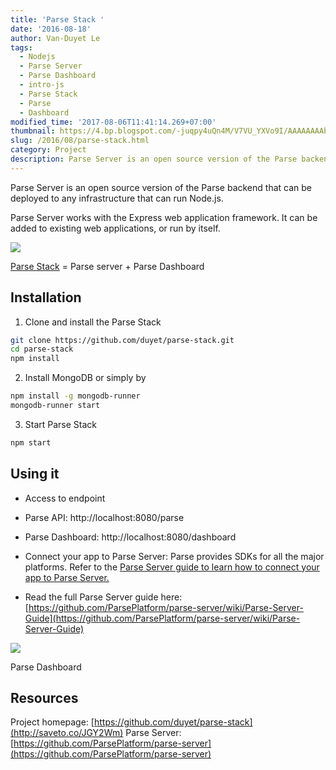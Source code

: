 ```yaml
---
title: 'Parse Stack '
date: '2016-08-18'
author: Van-Duyet Le
tags:
  - Nodejs
  - Parse Server
  - Parse Dashboard
  - intro-js
  - Parse Stack
  - Parse
  - Dashboard
modified_time: '2017-08-06T11:41:14.269+07:00'
thumbnail: https://4.bp.blogspot.com/-juqpy4uQn4M/V7VU_YXVo9I/AAAAAAAAbtU/39gqxQzjBFwFYm26fip_pKI35hPVTSrcACLcB/s1600/parse-stack-logo.png
slug: /2016/08/parse-stack.html
category: Project
description: Parse Server is an open source version of the Parse backend that can be deployed to any infrastructure that can run Node.js.
---
```


Parse Server is an open source version of the Parse backend that can be deployed to any infrastructure that can run Node.js.

Parse Server works with the Express web application framework. It can be added to existing web applications, or run by itself.

[![](https://4.bp.blogspot.com/-juqpy4uQn4M/V7VU_YXVo9I/AAAAAAAAbtU/39gqxQzjBFwFYm26fip_pKI35hPVTSrcACLcB/s1600/parse-stack-logo.png)](http://saveto.co/JGY2Wm)

[Parse Stack](http://saveto.co/JGY2Wm) = Parse server + Parse Dashboard

## Installation

1. Clone and install the Parse Stack

```bash
git clone https://github.com/duyet/parse-stack.git
cd parse-stack
npm install
```

2. Install MongoDB or simply by

```bash
npm install -g mongodb-runner
mongodb-runner start
```

3. Start Parse Stack

```bash
npm start
```

## Using it

- Access to endpoint

- Parse API: http://localhost:8080/parse
- Parse Dashboard: http://localhost:8080/dashboard

- Connect your app to Parse Server: Parse provides SDKs for all the major platforms. Refer to the [Parse Server guide to learn how to connect your app to Parse Server.](https://github.com/ParsePlatform/parse-server/wiki/Parse-Server-Guide#using-parse-sdks-with-parse-server)
- Read the full Parse Server guide here: [https://github.com/ParsePlatform/parse-server/wiki/Parse-Server-Guide](https://github.com/ParsePlatform/parse-server/wiki/Parse-Server-Guide)

[![](https://4.bp.blogspot.com/-kktJEVTPL80/V7VWTvViP6I/AAAAAAAAbtk/q0UPwaZocJA5CaMjMyPFcZY9jJ6lrbwMgCK4B/s1600/Screen-Shot-2016-03-30-at-12.33.34-PM-1-1024x508.png)](https://4.bp.blogspot.com/-kktJEVTPL80/V7VWTvViP6I/AAAAAAAAbtk/q0UPwaZocJA5CaMjMyPFcZY9jJ6lrbwMgCK4B/s1600/Screen-Shot-2016-03-30-at-12.33.34-PM-1-1024x508.png)

Parse Dashboard

## Resources

Project homepage: [https://github.com/duyet/parse-stack](http://saveto.co/JGY2Wm)
Parse Server: [https://github.com/ParsePlatform/parse-server](https://github.com/ParsePlatform/parse-server)
